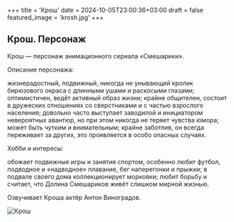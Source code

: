+++
title = 'Крош'
date = 2024-10-05T23:00:36+03:00
draft = false
featured_image = 'krosh.jpg'
+++
## Крош. Персонаж

Крош — персонаж анимационного сериала «Смешарики». 

Описание персонажа:

жизнерадостный, подвижный, никогда не унывающий кролик бирюзового окраса с длинными ушами и раскосыми глазами; 
оптимистичен, ведёт активный образ жизни; 
крайне общителен, состоит в дружеских отношениях со сверстниками и с частью взрослого населения; 
довольно часто выступает заводилой и инициатором невероятных авантюр, но при этом никогда не теряет чувства юмора; 
может быть чутким и внимательным; 
крайне заботлив, он всегда переживает за других, это проявляется в особо опасных случаях. 

Хобби и интересы:

обожает подвижные игры и занятия спортом, особенно любит футбол, подводное и «надводное» плавание, бег наперегонки и прыжки; 
в подвале своего дома коллекционирует морковки; 
любит борьбу и считает, что Долина Смешариков живёт слишком мирной жизнью. 

Озвучивает Кроша актёр Антон Виноградов.

![Крош](https://avatars.mds.yandex.net/i?id=9576178354f22ba87e3c75a56149ef63a5e42201-5165467-images-thumbs&n=13)